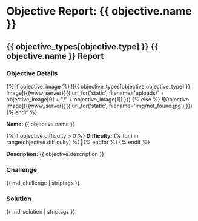 # Objective Report: {{ objective.name }}

## {{ objective_types[objective.type] }} {{ objective.name }} Report

### Objective Details

{% if objective_image %}
![{{ objective_types[objective.objective_type] }} Image]({{www_server}}{{ url_for('static', filename='uploads/' + objective_image[0] + "/" + objective_image[1]) }})
{% else %}
![Objective Image]({{www_server}}{{ url_for('static', filename='img/not_found.jpg') }})
{% endif %}

**Name:** {{ objective.name }}

{% if objective.difficulty > 0 %}
**Difficulty:** {% for i in range(objective.difficulty) %}🌳{% endfor %}
{% endif %}

**Description:** {{ objective.description }}

### Challenge

{{ md_challenge | striptags }}

### Solution

{{ md_solution | striptags }}
